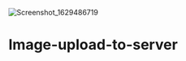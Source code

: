 ![Screenshot_1629486719](https://user-images.githubusercontent.com/86411135/130855927-c2ed615f-c685-4d9b-9ec9-21bc1020bc66.png)
# Image-upload-to-server
